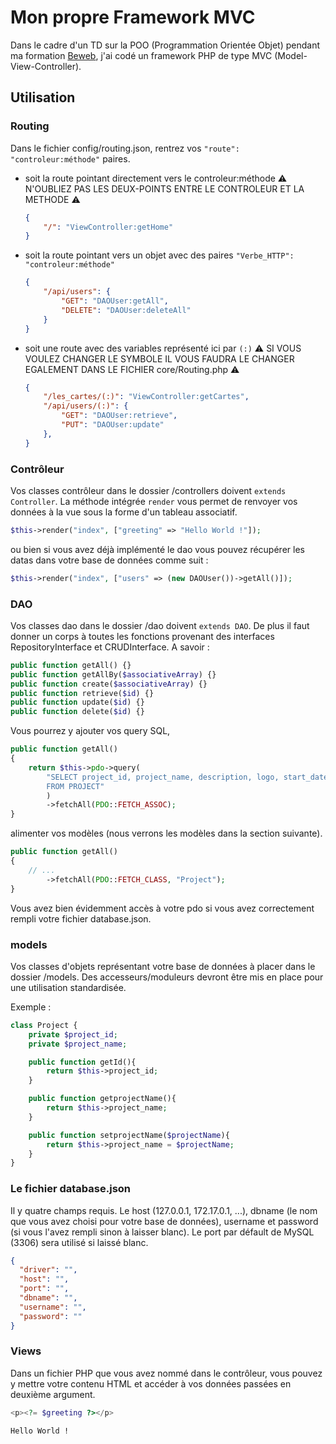# Mon propre Framework MVC

Dans le cadre d'un TD sur la POO (Programmation Orientée Objet) pendant ma formation [Beweb](https://fondespierre.com/nos-poles-de-competences/beweb-ecole-numerique/developpeur-web/), j'ai codé un framework PHP de type MVC (Model-View-Controller).

## Utilisation

### Routing

Dans le fichier config/routing.json, rentrez vos `"route": "controleur:méthode"` paires.
- soit la route pointant directement vers le controleur:méthode
    :warning: N'OUBLIEZ PAS LES DEUX-POINTS ENTRE LE CONTROLEUR ET LA METHODE :warning:
    ```json
    {
        "/": "ViewController:getHome"
    }
    ```
- soit la route pointant vers un objet avec des paires `"Verbe_HTTP": "controleur:méthode"`
    ```json
    {
        "/api/users": {
            "GET": "DAOUser:getAll",
            "DELETE": "DAOUser:deleteAll"
        }
    }
    ```
- soit une route avec des variables représenté ici par `(:)` :warning: SI VOUS VOULEZ CHANGER LE SYMBOLE IL VOUS FAUDRA LE CHANGER EGALEMENT DANS LE FICHIER core/Routing.php :warning:
    ```json
    {
        "/les_cartes/(:)": "ViewController:getCartes",
        "/api/users/(:)": {
            "GET": "DAOUser:retrieve",
            "PUT": "DAOUser:update"
        },
    }
    ```

### Contrôleur

Vos classes contrôleur dans le dossier /controllers doivent `extends Controller`.
La méthode intégrée `render` vous permet de renvoyer vos données à la vue sous la forme d'un tableau associatif.
```php
$this->render("index", ["greeting" => "Hello World !"]);
```
ou bien si vous avez déjà implémenté le dao vous pouvez récupérer les datas dans votre base de données comme suit :
```php
$this->render("index", ["users" => (new DAOUser())->getAll()]);
```

### DAO

Vos classes dao dans le dossier /dao doivent `extends DAO`.
De plus il faut donner un corps à toutes les fonctions provenant des interfaces RepositoryInterface et CRUDInterface. A savoir :
```php
public function getAll() {}
public function getAllBy($associativeArray) {}
public function create($associativeArray) {}
public function retrieve($id) {}
public function update($id) {}
public function delete($id) {}
```

Vous pourrez y ajouter vos query SQL,
```php
public function getAll()
{
    return $this->pdo->query(
        "SELECT project_id, project_name, description, logo, start_date, end_date
        FROM PROJECT"
        )
        ->fetchAll(PDO::FETCH_ASSOC);
}

```

alimenter vos modèles (nous verrons les modèles dans la section suivante).
```php
public function getAll()
{
    // ...
        ->fetchAll(PDO::FETCH_CLASS, "Project");
}

```

Vous avez bien évidemment accès à votre pdo si vous avez correctement rempli votre fichier database.json.

### models

Vos classes d'objets représentant votre base de données à placer dans le dossier /models.
Des accesseurs/moduleurs devront être mis en place pour une utilisation standardisée.

Exemple :
```php
class Project {
    private $project_id;
    private $project_name;

    public function getId(){
        return $this->project_id;
    }

    public function getprojectName(){
        return $this->project_name;
    }

    public function setprojectName($projectName){
        return $this->project_name = $projectName;
    }
}
```

### Le fichier database.json

Il y quatre champs requis. Le host (127.0.0.1, 172.17.0.1, ...), dbname (le nom que vous avez choisi pour votre base de données), username et password (si vous l'avez rempli sinon à laisser blanc). Le port par défault de MySQL (3306) sera utilisé si laissé blanc.
```json
{
  "driver": "",
  "host": "",
  "port": "",
  "dbname": "",
  "username": "",
  "password": ""
}
```

### Views

Dans un fichier PHP que vous avez nommé dans le contrôleur, vous pouvez y mettre votre contenu HTML et accéder à vos données passées en deuxième argument.
```php
<p><?= $greeting ?></p>
```
```output
Hello World !
```